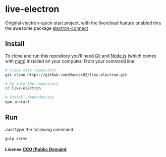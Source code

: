 # live-electron

Original electron-quick-start project, with the livereload feature enabled thru the awesome package [electron-connect](https://www.npmjs.com/package/electron-connect)

## Install

To clone and run this repository you'll need [Git](https://git-scm.com) and [Node.js](https://nodejs.org/en/download/) (which comes with [npm](http://npmjs.com)) installed on your computer. From your command line:

```bash
# Clone this repository
git clone https://github.com/MarcosRZ/live-electron.git

# Go into the repository
cd live-electron

# Install dependencies
npm install
```
## Run

Just type the following command

```
gulp serve
```

#### License [CC0 (Public Domain)](LICENSE.md)
